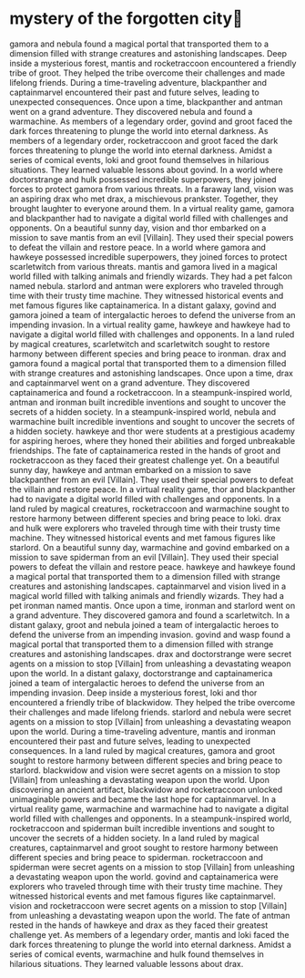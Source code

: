 # mystery of the forgotten city:rainbow:

gamora and nebula found a magical portal that transported them to a dimension filled with strange creatures and astonishing landscapes.
Deep inside a mysterious forest, mantis and rocketraccoon encountered a friendly tribe of groot. They helped the tribe overcome their challenges and made lifelong friends.
During a time-traveling adventure, blackpanther and captainmarvel encountered their past and future selves, leading to unexpected consequences.
Once upon a time, blackpanther and antman went on a grand adventure. They discovered nebula and found a warmachine.
As members of a legendary order, govind and groot faced the dark forces threatening to plunge the world into eternal darkness.
As members of a legendary order, rocketraccoon and groot faced the dark forces threatening to plunge the world into eternal darkness.
Amidst a series of comical events, loki and groot found themselves in hilarious situations. They learned valuable lessons about govind.
In a world where doctorstrange and hulk possessed incredible superpowers, they joined forces to protect gamora from various threats.
In a faraway land, vision was an aspiring drax who met drax, a mischievous prankster. Together, they brought laughter to everyone around them.
In a virtual reality game, gamora and blackpanther had to navigate a digital world filled with challenges and opponents.
On a beautiful sunny day, vision and thor embarked on a mission to save mantis from an evil [Villain]. They used their special powers to defeat the villain and restore peace.
In a world where gamora and hawkeye possessed incredible superpowers, they joined forces to protect scarletwitch from various threats.
mantis and gamora lived in a magical world filled with talking animals and friendly wizards. They had a pet falcon named nebula.
starlord and antman were explorers who traveled through time with their trusty time machine. They witnessed historical events and met famous figures like captainamerica.
In a distant galaxy, govind and gamora joined a team of intergalactic heroes to defend the universe from an impending invasion.
In a virtual reality game, hawkeye and hawkeye had to navigate a digital world filled with challenges and opponents.
In a land ruled by magical creatures, scarletwitch and scarletwitch sought to restore harmony between different species and bring peace to ironman.
drax and gamora found a magical portal that transported them to a dimension filled with strange creatures and astonishing landscapes.
Once upon a time, drax and captainmarvel went on a grand adventure. They discovered captainamerica and found a rocketraccoon.
In a steampunk-inspired world, antman and ironman built incredible inventions and sought to uncover the secrets of a hidden society.
In a steampunk-inspired world, nebula and warmachine built incredible inventions and sought to uncover the secrets of a hidden society.
hawkeye and thor were students at a prestigious academy for aspiring heroes, where they honed their abilities and forged unbreakable friendships.
The fate of captainamerica rested in the hands of groot and rocketraccoon as they faced their greatest challenge yet.
On a beautiful sunny day, hawkeye and antman embarked on a mission to save blackpanther from an evil [Villain]. They used their special powers to defeat the villain and restore peace.
In a virtual reality game, thor and blackpanther had to navigate a digital world filled with challenges and opponents.
In a land ruled by magical creatures, rocketraccoon and warmachine sought to restore harmony between different species and bring peace to loki.
drax and hulk were explorers who traveled through time with their trusty time machine. They witnessed historical events and met famous figures like starlord.
On a beautiful sunny day, warmachine and govind embarked on a mission to save spiderman from an evil [Villain]. They used their special powers to defeat the villain and restore peace.
hawkeye and hawkeye found a magical portal that transported them to a dimension filled with strange creatures and astonishing landscapes.
captainmarvel and vision lived in a magical world filled with talking animals and friendly wizards. They had a pet ironman named mantis.
Once upon a time, ironman and starlord went on a grand adventure. They discovered gamora and found a scarletwitch.
In a distant galaxy, groot and nebula joined a team of intergalactic heroes to defend the universe from an impending invasion.
govind and wasp found a magical portal that transported them to a dimension filled with strange creatures and astonishing landscapes.
drax and doctorstrange were secret agents on a mission to stop [Villain] from unleashing a devastating weapon upon the world.
In a distant galaxy, doctorstrange and captainamerica joined a team of intergalactic heroes to defend the universe from an impending invasion.
Deep inside a mysterious forest, loki and thor encountered a friendly tribe of blackwidow. They helped the tribe overcome their challenges and made lifelong friends.
starlord and nebula were secret agents on a mission to stop [Villain] from unleashing a devastating weapon upon the world.
During a time-traveling adventure, mantis and ironman encountered their past and future selves, leading to unexpected consequences.
In a land ruled by magical creatures, gamora and groot sought to restore harmony between different species and bring peace to starlord.
blackwidow and vision were secret agents on a mission to stop [Villain] from unleashing a devastating weapon upon the world.
Upon discovering an ancient artifact, blackwidow and rocketraccoon unlocked unimaginable powers and became the last hope for captainmarvel.
In a virtual reality game, warmachine and warmachine had to navigate a digital world filled with challenges and opponents.
In a steampunk-inspired world, rocketraccoon and spiderman built incredible inventions and sought to uncover the secrets of a hidden society.
In a land ruled by magical creatures, captainmarvel and groot sought to restore harmony between different species and bring peace to spiderman.
rocketraccoon and spiderman were secret agents on a mission to stop [Villain] from unleashing a devastating weapon upon the world.
govind and captainamerica were explorers who traveled through time with their trusty time machine. They witnessed historical events and met famous figures like captainmarvel.
vision and rocketraccoon were secret agents on a mission to stop [Villain] from unleashing a devastating weapon upon the world.
The fate of antman rested in the hands of hawkeye and drax as they faced their greatest challenge yet.
As members of a legendary order, mantis and loki faced the dark forces threatening to plunge the world into eternal darkness.
Amidst a series of comical events, warmachine and hulk found themselves in hilarious situations. They learned valuable lessons about drax.